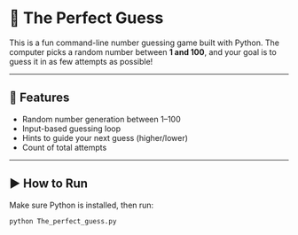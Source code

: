 # 🎯 The Perfect Guess

This is a fun command-line number guessing game built with Python. The computer picks a random number between **1 and 100**, and your goal is to guess it in as few attempts as possible!

---

## 🚀 Features

- Random number generation between 1–100
- Input-based guessing loop
- Hints to guide your next guess (higher/lower)
- Count of total attempts

---

## ▶️ How to Run

Make sure Python is installed, then run:

```bash
python The_perfect_guess.py
